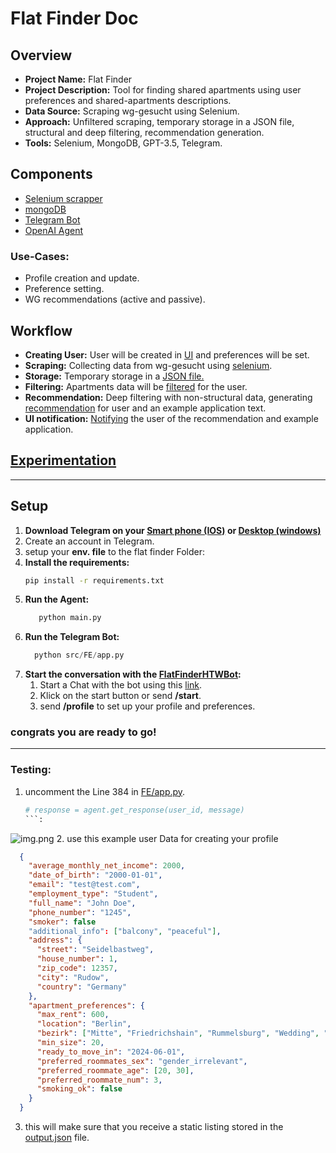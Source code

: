 # Flat Finder Doc

## Overview

- **Project Name:** Flat Finder
- **Project Description:** Tool for finding shared apartments using user preferences and shared-apartments descriptions.
- **Data Source:** Scraping wg-gesucht using Selenium.
- **Approach:** Unfiltered scraping, temporary storage in a JSON file, structural and deep filtering, recommendation generation.
- **Tools:** Selenium, MongoDB, GPT-3.5, Telegram.

## Components

- [Selenium scrapper](src/BE/wg_gesucht_scraper.py)
- [mongoDB](src/mongo/user_db.py)
- [Telegram Bot](src/FE/app.py)
- [OpenAI Agent](src/setup_assistant/agent.py)

### Use-Cases:

- Profile creation and update.
- Preference setting.
- WG recommendations (active and passive).

## Workflow

- **Creating User:** User will be created in [UI](src/FE/app.py) and preferences will be set. 
- **Scraping:** Collecting data from wg-gesucht using [selenium](src/BE/wg_gesucht_scraper.py). 
- **Storage:** Temporary storage in a [JSON file.](src/BE/output.json)
- **Filtering:** Apartments data will be [filtered](src/BE/structural_filtering.py) for the user.
- **Recommendation:** Deep filtering with non-structural data, generating [recommendation](src/BE/ai_recommendation.py) for user and an example application text.
- **UI notification:** [Notifying](src/FE/app.py) the user of the recommendation and example application.

## [Experimentation](prompt_experiments.md)

---
## Setup

1. **Download Telegram on your [Smart phone (IOS)](https://apps.apple.com/us/app/telegram-messenger/id686449807) or [Desktop (windows)](https://apps.microsoft.com/detail/9nztwsqntd0s?launch=true&mode=full&hl=en-gb&gl=de&ocid=bingwebsearch)**
2. Create an account in Telegram.
3. setup your **env. file** to the flat finder Folder:
4. **Install the requirements:**
      ```bash
      pip install -r requirements.txt
      ```
5. **Run the Agent:**
      ```python
         python main.py
      ```
6. **Run the Telegram Bot:**
      ```python
        python src/FE/app.py
      ```
6. **Start the conversation with the [FlatFinderHTWBot](https://t.me/FlatFinderHTWBot):**
   1. Start a Chat with the bot using this [link](https://t.me/FlatFinderHTWBot).
   2. Klick on the start button or send **/start**.
   3. send **/profile** to set up your profile and preferences.

### congrats you are ready to go!

---
### Testing:
1. uncomment the Line 384 in [FE/app.py](src/FE/app.py).
   ```python
   # response = agent.get_response(user_id, message)
   ```:
![img.png](img.png)
2. use this example user Data for creating your profile
   ```json
     {
       "average_monthly_net_income": 2000,
       "date_of_birth": "2000-01-01",
       "email": "test@test.com",
       "employment_type": "Student",
       "full_name": "John Doe",
       "phone_number": "1245",
       "smoker": false
       "additional_info": ["balcony", "peaceful"],
       "address": {
         "street": "Seidelbastweg",
         "house_number": 1,
         "zip_code": 12357,
         "city": "Rudow",
         "country": "Germany"
       },
       "apartment_preferences": {
         "max_rent": 600,
         "location": "Berlin",
         "bezirk": ["Mitte", "Friedrichshain", "Rummelsburg", "Wedding", "Kreuzberg"],
         "min_size": 20,
         "ready_to_move_in": "2024-06-01",
         "preferred_roommates_sex": "gender_irrelevant",
         "preferred_roommate_age": [20, 30],
         "preferred_roommate_num": 3,
         "smoking_ok": false
       }
     }
   ```
3. this will make sure that you receive a static listing stored in the [output.json](src/FE/output.json) file.